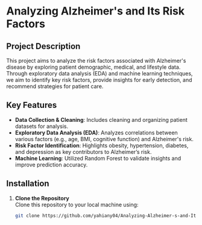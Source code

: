 # Analyzing Alzheimer's and Its Risk Factors

## Project Description
This project aims to analyze the risk factors associated with Alzheimer's disease by exploring patient demographic, medical, and lifestyle data. Through exploratory data analysis (EDA) and machine learning techniques, we aim to identify key risk factors, provide insights for early detection, and recommend strategies for patient care.

## Key Features
- **Data Collection & Cleaning**: Includes cleaning and organizing patient datasets for analysis.
- **Exploratory Data Analysis (EDA)**: Analyzes correlations between various factors (e.g., age, BMI, cognitive function) and Alzheimer's risk.
- **Risk Factor Identification**: Highlights obesity, hypertension, diabetes, and depression as key contributors to Alzheimer’s risk.
- **Machine Learning**: Utilized Random Forest to validate insights and improve prediction accuracy.

## Installation
1. **Clone the Repository**  
   Clone this repository to your local machine using:
   ```bash
   git clone https://github.com/yahiany04/Analyzing-Alzheimer-s-and-Its-Risk-Factors.git
